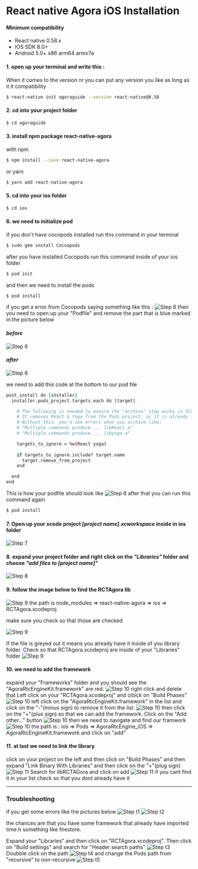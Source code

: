 # React native Agora iOS Installation
#### Minimum compatibility
* React native 0.58.x
* IOS SDK 8.0+
* Android 5.0+ x86 arm64 armv7a

#### 1. open up your terminal and write this :
When it comes to the version nr you can put any version you like as long as it it compatibility
```sh
$ react-native init agoraguide --version react-native@0.58
```

#### 2. cd into your project folder
```sh
$ cd agoraguide
```
#### 3. install npm package react-native-agora

with npm


```sh
$ npm install --save react-native-agora
```

or yarn

```sh
$ yarn add react-native-agora
```


#### 5. cd into your ios folder
```sh
$ cd ios
```

#### 6. we need to initialize pod
if you don't have cocopods installed run this command in your terminal
```sh
$ sudo gem install Cocoapods
```
after you have installed Cocopods run this command inside of your ios folder
```sh
$ pod init
```
and then we need to install the pods
```sh
$ pod install
```
if you get a error from Cocopods saying something like this :
![Step 6](./IOS_INSTALLATION/06.png)
then you need to open up your "Podfile" and remove the part that is blue marked in the picture below

#### *before*
![Step 6](./IOS_INSTALLATION/06a.png)

#### *after*
![Step 6](./IOS_INSTALLATION/06b.png)

we need to add this code at the bottom to our pod file
```sh
post_install do |installer|
  installer.pods_project.targets.each do |target|

    # The following is needed to ensure the "archive" step works in XCode.
    # It removes React & Yoga from the Pods project, as it is already included in the main project.
    # Without this, you'd see errors when you archive like:
    # "Multiple commands produce ... libReact.a"
    # "Multiple commands produce ... libyoga.a"

    targets_to_ignore = %w(React yoga)
    
    if targets_to_ignore.include? target.name
      target.remove_from_project
    end

  end
end
```
This is how your podfile should look like
![Step 6](./IOS_INSTALLATION/06c.png)
after that you can run this command again
```sh
$ pod install
```

#### 7. Open up your xcode project *[project name].xcworkspace* inside in ios folder
![Step 7](./IOS_INSTALLATION/07.png)

#### 8. expand your project folder and right click on the *"Libraries"* folder and choose *"add files to [project name]"*
![Step 8](./IOS_INSTALLATION/08.png)

#### 9. follow the image below to find the RCTAgora lib

![Step 9](./IOS_INSTALLATION/09a.png)
the path is  node_modules => react-native-agora => ios => RCTAgora.xcodeproj

make sure you check so that those are checked

![Step 9](./IOS_INSTALLATION/09b.png)

If the file is greyed out it means you already have it inside of you library folder.
Check so that RCTAgora.xcodeproj are inside of your "Libraries" folder
![Step 9](./IOS_INSTALLATION/09c.png)

#### 10. we need to add the framework
expand your "Frameworks" folder and you should see the "AgoraRtcEngineKit.framework" are red.
![Step 10](./IOS_INSTALLATION/10a.png)
right click and delete that
Left click on your "RCTAgora.xcodeproj" and clöick on "Build Phases"
![Step 10](./IOS_INSTALLATION/10b.png)
left click on the "AgoraRtcEngineKit.framework" in the list and click on the "-"(minus sign) to remove it from the list.
![Step 10](./IOS_INSTALLATION/10c.png)
then click on the "+"(plus sign) so that we can add the framework.
Click on the "Add other..." button
![Step 10](./IOS_INSTALLATION/10d.png)
then we need to navigate and find our framwork
![Step 10](./IOS_INSTALLATION/10e.png)
the path is : ios => Pods => AgoraRtcEngine_iOS => AgoraRtcEngineKit.framework and click on "add"

#### 11. at last we need to link the library
click on your project on the left and then click on "Build Phases" and then expand "Link Binary With Libraries" and then click on the "+"(plug sign)
![Step 11](./IOS_INSTALLATION/11.png)
Search for libRCTAGora and click on add
![Step 11](./IOS_INSTALLATION/12.png)
if you cant find it in your list check so that you dont already have it

----------------------------------------------
### Troubleshooting

if you get some errors like the pictures below
![Step t1](./IOS_INSTALLATION/t01.png)
![Step t2](./IOS_INSTALLATION/t02.png)

the chances are that you have some framework that already have imported time.h something like firestore.

Expand your "Libraries" and then click on "RCTAgora.xcodeproj". Then click on "Build settings" and search for "Header search paths" 
![Step t3](./IOS_INSTALLATION/t03.png)
Doubble click on the path
![Step t4](./IOS_INSTALLATION/t04.png)
and change the Pods path from "recursive" to non-recursive
![Step t5](./IOS_INSTALLATION/t05.png)







